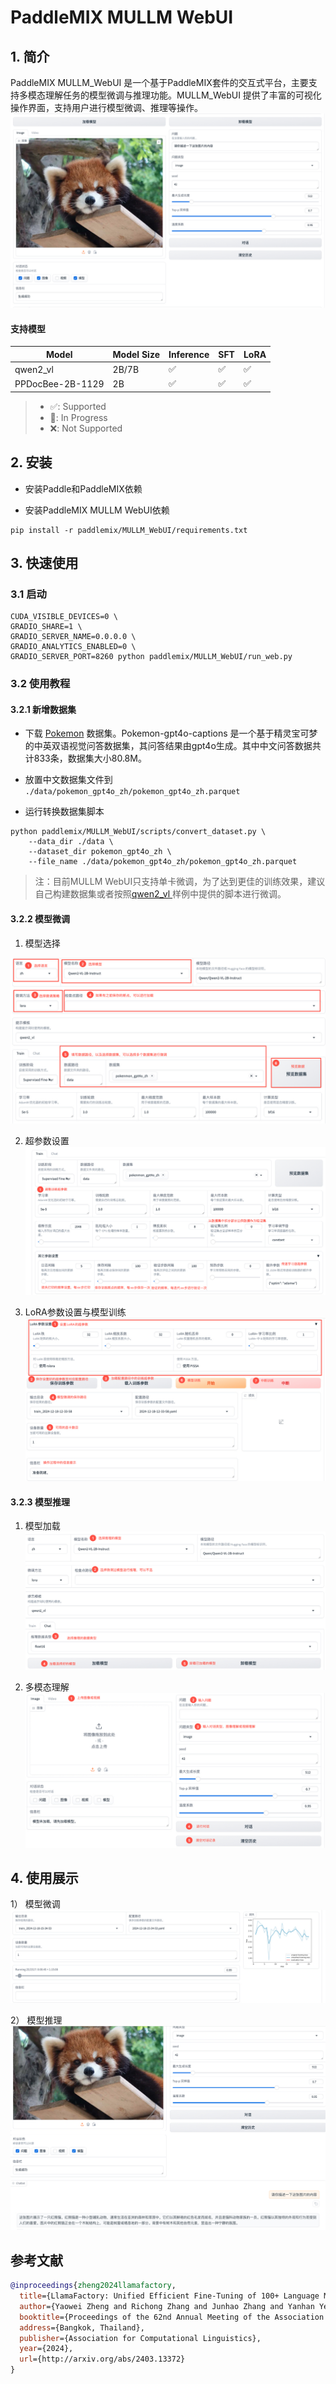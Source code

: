# PaddleMIX MULLM WebUI

## 1. 简介
PaddleMIX MULLM_WebUI 是一个基于PaddleMIX套件的交互式平台，主要支持多模态理解任务的模型微调与推理功能。MULLM_WebUI 提供了丰富的可视化操作界面，支持用户进行模型微调、推理等操作。
![overview](./fig/overview.jpg)

#### 支持模型
| Model |Model Size |Inference | SFT | LoRA |
|-------|------------|-------|---|-----|
| qwen2_vl|2B/7B| ✅     | ✅   | ✅   |
| PPDocBee-2B-1129|2B | ✅     | ✅   | ✅ |

>* ✅: Supported
>* 🚧: In Progress
>* ❌: Not Supported

## 2. 安装
* 安装Paddle和PaddleMIX依赖

* 安装PaddleMIX MULLM WebUI依赖
```
pip install -r paddlemix/MULLM_WebUI/requirements.txt
```

## 3. 快速使用

### 3.1 启动
```
CUDA_VISIBLE_DEVICES=0 \
GRADIO_SHARE=1 \
GRADIO_SERVER_NAME=0.0.0.0 \
GRADIO_ANALYTICS_ENABLED=0 \
GRADIO_SERVER_PORT=8260 python paddlemix/MULLM_WebUI/run_web.py
```
### 3.2 使用教程
#### 3.2.1 新增数据集

* 下载 [Pokemon](https://huggingface.co/datasets/llamafactory/pokemon-gpt4o-captions/tree/main) 数据集。Pokemon-gpt4o-captions 是一个基于精灵宝可梦的中英双语视觉问答数据集，其问答结果由gpt4o生成。其中中文问答数据共计833条，数据集大小80.8M。
* 放置中文数据集文件到 `./data/pokemon_gpt4o_zh/pokemon_gpt4o_zh.parquet`

* 运行转换数据集脚本
```
python paddlemix/MULLM_WebUI/scripts/convert_dataset.py \
    --data_dir ./data \
    --dataset_dir pokemon_gpt4o_zh \
    --file_name ./data/pokemon_gpt4o_zh/pokemon_gpt4o_zh.parquet
```
> 注：目前MULLM WebUI只支持单卡微调，为了达到更佳的训练效果，建议自己构建数据集或者按照[qwen2_vl ](https://github.com/PaddlePaddle/PaddleMIX/tree/develop/paddlemix/examples/qwen2_vl)样例中提供的脚本进行微调。
#### 3.2.2 模型微调
1) 模型选择

![模型选择](./fig/train_1.jpg)


2) 超参数设置
![超参数设置](./fig/train_2.jpg)


3) LoRA参数设置与模型训练
![模型训练](./fig/train_3.jpg)

#### 3.2.3 模型推理

1) 模型加载
![模型加载](./fig/chat_1.jpg)


2) 多模态理解
![多模态理解](./fig/chat_2.jpg)

## 4. 使用展示


1） 模型微调
![模型微调样例](./fig/example_train.jpg)


2） 模型推理
![模型推理样例](./fig/example_chat.jpg)

## 参考文献

```BibTeX
@inproceedings{zheng2024llamafactory,
  title={LlamaFactory: Unified Efficient Fine-Tuning of 100+ Language Models},
  author={Yaowei Zheng and Richong Zhang and Junhao Zhang and Yanhan Ye and Zheyan Luo and Zhangchi Feng and Yongqiang Ma},
  booktitle={Proceedings of the 62nd Annual Meeting of the Association for Computational Linguistics (Volume 3: System Demonstrations)},
  address={Bangkok, Thailand},
  publisher={Association for Computational Linguistics},
  year={2024},
  url={http://arxiv.org/abs/2403.13372}
}
```
